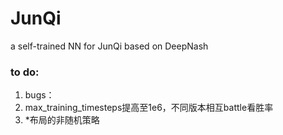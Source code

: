 # JunQi
a self-trained NN for JunQi based on DeepNash

### to do:
1. bugs：
2. max_training_timesteps提高至1e6，不同版本相互battle看胜率
3. *布局的非随机策略